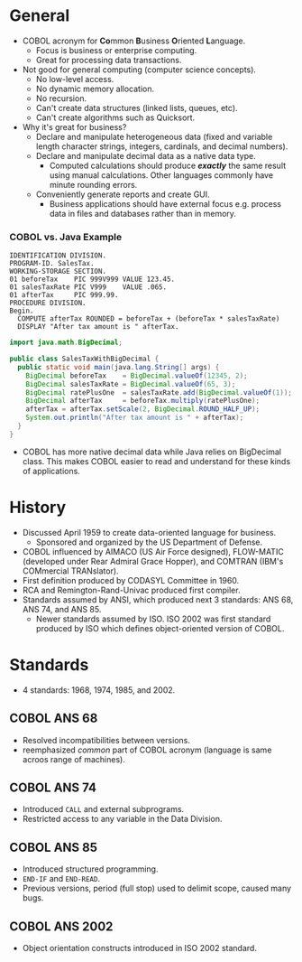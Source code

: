 <!--
  Author: NE- https://github.com/NE-
  Date: 2022 September 07
  Purpose: COBOL General notes.
-->

# General
- COBOL acronym for **Co**mmon **B**usiness **O**riented **L**anguage.
  - Focus is business or enterprise computing.
  - Great for processing data transactions.
- Not good for general computing (computer science concepts).
  - No low-level access.
  - No dynamic memory allocation.
  - No recursion.
  - Can't create data structures (linked lists, queues, etc).
  - Can't create algorithms such as Quicksort.
- Why it's great for business?
  - Declare and manipulate heterogeneous data (fixed and variable length character strings, integers, cardinals, and decimal numbers). 
  - Declare and manipulate decimal data as a native data type.
    - Computed calculations should produce **_exactly_** the same result using manual calculations. Other languages commonly have minute rounding errors.
  - Conveniently generate reports and create GUI.
    - Business applications should have external focus e.g. process data in files and databases rather than in memory.

### COBOL vs. Java Example
```cobol
IDENTIFICATION DIVISION.
PROGRAM-ID. SalesTax.
WORKING-STORAGE SECTION.
01 beforeTax    PIC 999V999 VALUE 123.45.
01 salesTaxRate PIC V999    VALUE .065.
01 afterTax     PIC 999.99.
PROCEDURE DIVISION.
Begin.
  COMPUTE afterTax ROUNDED = beforeTax + (beforeTax * salesTaxRate)
  DISPLAY "After tax amount is " afterTax.
```
```java
import java.math.BigDecimal;

public class SalesTaxWithBigDecimal {
  public static void main(java.lang.String[] args) {
    BigDecimal beforeTax    = BigDecimal.valueOf(12345, 2);
    BigDecimal salesTaxRate = BigDecimal.valueOf(65, 3);
    BigDecimal ratePlusOne  = salesTaxRate.add(BigDecimal.valueOf(1));
    BigDecimal afterTax     = beforeTax.multiply(ratePlusOne);
    afterTax = afterTax.setScale(2, BigDecimal.ROUND_HALF_UP);
    System.out.println("After tax amount is " + afterTax);
  }
}
```
- COBOL has more native decimal data while Java relies on BigDecimal class. This makes COBOL easier to read and understand for these kinds of applications.

# History
- Discussed April 1959 to create data-oriented language for business.
  - Sponsored and organized by the US Department of Defense.
- COBOL influenced by AIMACO (US Air Force designed), FLOW-MATIC (developed under Rear Admiral Grace Hopper), and COMTRAN (IBM's COMmercial TRANslator).
- First definition produced by CODASYL Committee in 1960.
- RCA and Remington-Rand-Univac produced first compiler.
- Standards assumed by ANSI, which produced next 3 standards: ANS 68, ANS 74, and ANS 85.
  - Newer standards assumed by ISO. ISO 2002 was first standard produced by ISO which defines object-oriented version of COBOL.

# Standards
- 4 standards: 1968, 1974, 1985, and 2002.
## COBOL ANS 68
- Resolved incompatibilities between versions.
- reemphasized *common* part of COBOL acronym (language is same acroos range of machines).

## COBOL ANS 74
- Introduced `CALL` and external subprograms.
- Restricted access to any variable in the Data Division.

## COBOL ANS 85
- Introduced structured programming.
- `END-IF` and `END-READ`.
- Previous versions, period (full stop) used to delimit scope, caused many bugs.

## COBOL ANS 2002
- Object orientation constructs introduced in ISO 2002 standard.
